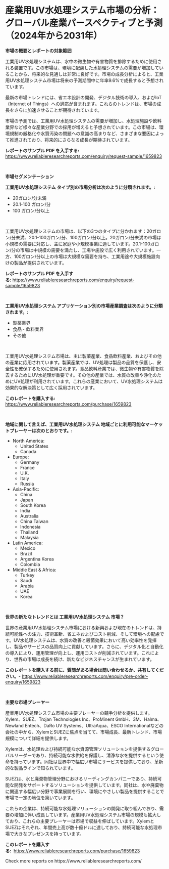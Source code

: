 <p><h1>産業用UV水処理システム市場の分析：グローバル産業パースペクティブと予測（2024年から2031年）</h1></p><p><strong>市場の概要とレポートの対象範囲</strong></p>
<p><p>工業用UV水処理システムは、水中の微生物や有害物質を排除するために使用される装置です。この市場は、環境に配慮した水処理システムの需要が増加していることから、将来的な見通しは非常に良好です。市場の成長分析によると、工業用UV水処理システム市場は将来の予測期間中に年率9.6%で成長すると予想されています。</p><p>最新の市場トレンドには、省エネ設計の開発、デジタル技術の導入、およびIoT（Internet of Things）への適応が含まれます。これらのトレンドは、市場の成長をさらに加速させることが期待されています。</p><p>市場の予測では、工業用UV水処理システムの需要が増加し、水処理施設や飲料業界など様々な産業分野での採用が増えると予想されています。この市場は、環境規制の厳格化や水質汚染の問題への意識の高まりなど、さまざまな要因によって推進されており、将来的にさらなる成長が期待されています。</p></p>
<p><strong>レポートのサンプル PDF を入手する:</strong> <a href="https://www.reliableresearchreports.com/enquiry/request-sample/1659823">https://www.reliableresearchreports.com/enquiry/request-sample/1659823</a></p>
<p>&nbsp;</p>
<p><strong>市場セグメンテーション</strong></p>
<p><strong>工業用UV水処理システム タイプ別の市場分析は次のように分類されます。:</strong></p>
<p><ul><li>20ガロン/分未満</li><li>20.1-100 ガロン/分</li><li>100 ガロン/分以上</li></ul></p>
<p>&nbsp;</p>
<p><p>工業用UV水処理システムの市場は、以下の3つのタイプに分かれます：20ガロン/分未満、20.1-100ガロン/分、100ガロン/分以上。20ガロン/分未満の市場は小規模の需要に対応し、主に家庭や小規模事業に適しています。20.1-100ガロン/分の市場は中規模の需要を満たし、工場や施設で広く利用されています。一方、100ガロン/分以上の市場は大規模な需要を持ち、工業用途や大規模施設向けの製品が提供されています。</p></p>
<p><strong>レポートのサンプル PDF を入手する:</strong>&nbsp;<a href="https://www.reliableresearchreports.com/enquiry/request-sample/1659823">https://www.reliableresearchreports.com/enquiry/request-sample/1659823</a></p>
<p>&nbsp;</p>
<p><strong> 工業用UV水処理システム アプリケーション別の市場産業調査は次のように分類されます。:</strong></p>
<p><ul><li>製薬業界</li><li>食品・飲料業界</li><li>その他</li></ul></p>
<p>&nbsp;</p>
<p><p>工業用UV水処理システム市場は、主に製薬産業、食品飲料産業、およびその他の産業に応用されています。製薬産業では、UV処理は製品の品質を保護し、安全性を確保するために使用されます。食品飲料産業では、微生物や有害物質を除去するためにUV水処理が重要です。その他の産業では、水質の改善や浄化のためにUV処理が利用されています。これらの産業において、UV水処理システムは効果的な解決策として広く採用されています。</p></p>
<p><strong>このレポートを購入する:</strong>&nbsp; <a href="https://www.reliableresearchreports.com/purchase/1659823">https://www.reliableresearchreports.com/purchase/1659823</a></p>
<p>&nbsp;</p>
<p><strong>地域に関して言えば、工業用UV水処理システム 地域ごとに利用可能なマーケットプレーヤーは次のとおりです。:</strong></p>
<p><ul>
    <li>
        North America:
        <ul>
            <li>United States</li>
            <li>Canada</li>
        </ul>
    </li>
    <li>
        Europe:
        <ul>
            <li>Germany</li>
            <li>France</li>
            <li>U.K.</li>
            <li>Italy</li>
            <li>Russia</li>
        </ul>
    </li>
    <li>
        Asia-Pacific:
        <ul>
            <li>China</li>
            <li>Japan</li>
            <li>South Korea</li>
            <li>India</li>
            <li>Australia</li>
            <li>China Taiwan</li>
            <li>Indonesia</li>
            <li>Thailand</li>
            <li>Malaysia</li>
        </ul>
    </li>
    <li>
        Latin America:
        <ul>
            <li>Mexico</li>
            <li>Brazil</li>
            <li>Argentina Korea</li>
            <li>Colombia</li>
        </ul>
    </li>
    <li>
        Middle East & Africa:
        <ul>
            <li>Turkey</li>
            <li>Saudi</li>
            <li>Arabia</li>
            <li>UAE</li>
            <li>Korea</li>
        </ul>
    </li>
    </ul></p>
<p>&nbsp;</p>
<p><strong>世界の新たなトレンドとは 工業用UV水処理システム 市場？</strong></p>
<p><p>世界の産業用UV水処理システム市場における新興および現在のトレンドは、持続可能性への注力、技術革新、省エネおよびコスト削減、そして環境への配慮です。UV水処理システムは、水質の改善と殺菌効果において高い効率性を発揮し、製品やサービスの品質向上に貢献しています。さらに、デジタル化と自動化の導入により、運用管理が向上し、運用コストが削減されています。これにより、世界の市場は成長を続け、新たなビジネスチャンスが生まれています。</p></p>
<p><strong>このレポートを購入する前に、質問がある場合は問い合わせるか、共有してください。</strong>- <a href="https://www.reliableresearchreports.com/enquiry/pre-order-enquiry/1659823">https://www.reliableresearchreports.com/enquiry/pre-order-enquiry/1659823</a></p>
<p>&nbsp;</p>
<p><strong>主要な市場プレーヤー</strong></p>
<p><p>産業用UV水処理システム市場の主要プレーヤーの競争分析を提供します。Xylem、SUEZ、Trojan Technologies Inc、ProMinent GmbH、3M、Halma、Newland Entech、DaRo UV Systems、UltraAqua、ESCO Internationalなどの会社の中から、XylemとSUEZに焦点を当てて、市場成長、最新トレンド、市場規模について詳細を提供します。</p><p>Xylemは、水処理および持続可能な水資源管理ソリューションを提供するグローバルリーダーであり、持続可能な水供給を保護し、清浄な水を提供するという使命を持っています。同社は世界中で幅広い市場にサービスを提供しており、革新的な製品ラインで知られています。</p><p>SUEZは、水と廃棄物管理分野におけるリーディングカンパニーであり、持続可能な開発をサポートするソリューションを提供しています。同社は、水や廃棄物に関連する幅広い分野で事業展開を行い、環境にやさしい製品を提供することで市場で一定の地位を築いています。</p><p>これらの企業は、持続可能な水処理ソリューションの開発に取り組んでおり、需要の増加に伴い成長しています。産業用UV水処理システム市場の規模も拡大しており、これらの主要プレーヤーは市場で収益を伸ばしています。XylemとSUEZはそれぞれ、年間売上高が数十億ドルに達しており、持続可能な水処理市場で大きなプレゼンスを持っています。</p></p>
<p><strong>このレポートを購入する:</strong>&nbsp;&nbsp;<a href="https://www.reliableresearchreports.com/purchase/1659823">https://www.reliableresearchreports.com/purchase/1659823</a></p>
<p>Check more reports on https://www.reliableresearchreports.com/</p>